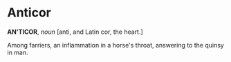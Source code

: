 # Anticor

**AN'TICOR**, _noun_ \[anti, and Latin cor, the heart.\]

Among farriers, an inflammation in a horse's throat, answering to the quinsy in man.